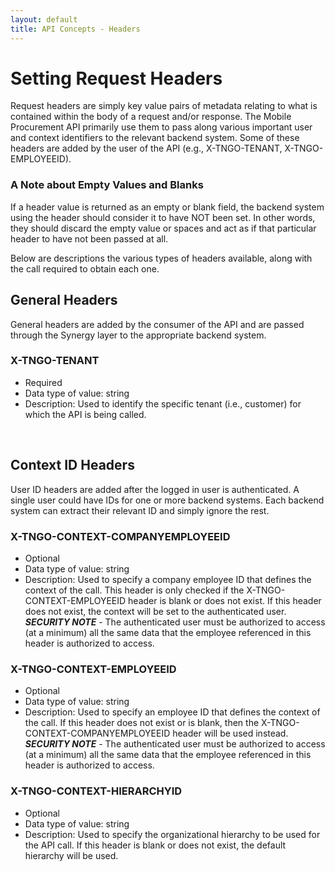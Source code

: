 ```yaml
---
layout: default
title: API Concepts - Headers 
---
```



# Setting Request Headers

Request headers are simply key value pairs of metadata relating to what is contained within the body of a request and/or response. The Mobile Procurement API primarily use them to pass along various important user and context identifiers to the relevant backend system. Some of these headers are added by the user of the API (e.g., X-TNGO-TENANT, X-TNGO-EMPLOYEEID). 

### A Note about Empty Values and Blanks
If a header value is returned as an empty or blank field, the backend system using the header should consider it to have NOT been set. In other words, they should discard the empty value or spaces and act as if that particular header to have not been passed at all.

Below are descriptions the various types of headers available, along with the call required to obtain each one.
<br />

## General Headers

General headers are added by the consumer of the API and are passed through the Synergy layer to the appropriate backend system.

### X-TNGO-TENANT
* Required
* Data type of value: string
* Description: Used to identify the specific tenant (i.e., customer) for which the API is being called.

<br />

## Context ID Headers
User ID headers are added after the logged in user is authenticated. A single user could have IDs for one or more backend systems. Each backend system can extract their relevant ID and simply ignore the rest. 

### X-TNGO-CONTEXT-COMPANYEMPLOYEEID

* Optional
* Data type of value: string
* Description: Used to specify a company employee ID that defines the context of the call. This header is only checked if the X-TNGO-CONTEXT-EMPLOYEEID header is blank or does not exist. If this header does not exist, the context will be set to the authenticated user. 
***SECURITY NOTE*** - The authenticated user must be authorized to access (at a minimum) all the same data that the employee referenced in this header is authorized to access.

### X-TNGO-CONTEXT-EMPLOYEEID 
* Optional
* Data type of value: string
* Description: Used to specify an employee ID that defines the context of the call. If this header does not exist or is blank, then the X-TNGO-CONTEXT-COMPANYEMPLOYEEID header will be used instead.
***SECURITY NOTE*** - The authenticated user must be authorized to access (at a minimum) all the same data that the employee referenced in this header is authorized to access.

### X-TNGO-CONTEXT-HIERARCHYID 

* Optional
* Data type of value: string
* Description: Used to specify the organizational hierarchy to be used for the API call. If this header is blank or does not exist, the default hierarchy will be used.
